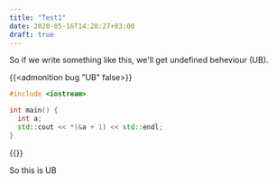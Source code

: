 ```yaml
---
title: "Test1"
date: 2020-05-16T14:28:27+03:00
draft: true
---
```


So if we write something like this, we'll get undefined beheviour (UB).

{{<admonition bug "UB" false>}}
```cpp
#include <iostream>

int main() {
  int a;
  std::cout << *(&a + 1) << std::endl;
}
```
{{</admonition>}}

So this is UB
